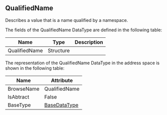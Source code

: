 <!-- datatype -->
## QualifiedName
Describes a value that is a name qualified by a namespace.  
<!-- end of description -->
The fields of the QualifiedName DataType are defined in the following table:  

|Name|Type|Description|
|---|---|---|
|QualifiedName|Structure||

The representation of the QualifiedName DataType in the address space is shown in the following table:  

|Name|Attribute|
|---|---|
|BrowseName|QualifiedName|
|IsAbtract|False|
|BaseType|[BaseDataType](../../../Part3/DataTypes/BaseDataType/readme.md)|

